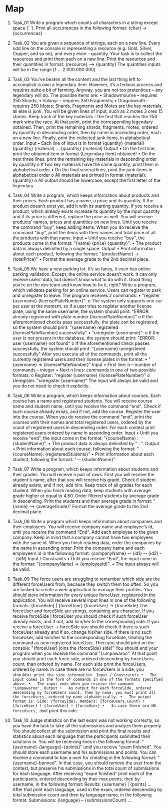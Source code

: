 # Map

1.	Task_01
Write a program which counts all characters in a string except space (' ').
Print all occurrences in the following format:
{char} -> {occurrences}


2.	Task_02
You are given a sequence of strings, each on a new line. Every odd line on the console is representing a resource (e.g. Gold, Silver, Copper, and so on), and every even – quantity. Your task is to collect the resources and print them each on a new line.
Print the resources and their quantities in format: {resource} –> {quantity}
The quantities inputs will be in the range [1 … 2 000 000 000]

3.	Task_03
You’ve beaten all the content and the last thing left to accomplish is own a legendary item. However, it’s a tedious process and requires quite a bit of farming. Anyway, you are not too pretentious – any legendary will do. The possible items are:
•	Shadowmourne – requires 250 Shards;
•	Valanyr – requires 250 Fragments;
•	Dragonwrath – requires 250 Motes;
Shards, Fragments and Motes are the key materials, all else is junk. You will be given lines of input, such as 
2 motes 3 ores 15 stones. Keep track of the key materials - the first that reaches the 250 mark wins the race. At that point, print the corresponding legendary obtained. Then, print the remaining shards, fragments, motes, ordered by quantity in descending order, then by name in ascending order, each on a new line. Finally, print the collected junk items, in alphabetical order.
Input
•	Each line of input is in format {quantity} {material} {quantity} {material} … {quantity} {material}
Output
•	On the first line, print the obtained item in format {Legendary item} obtained!
•	On the next three lines, print the remaining key materials in descending order by quantity
o	If two key materials have the same quantity, print them in alphabetical order
•	On the final several lines, print the junk items in alphabetical order
o	All materials are printed in format {material}: {quantity}
o	All output should be lowercase, except the first letter of the legendary


4.	Task_04
Write a program, which keeps information about products and their prices. Each product has a name, a price and its quantity. If the product doesn’t exist yet, add it with its starting quantity.
If you receive a product, which already exists increase its quantity by the input quantity and if its price is different, replace the price as well.
You will receive products’ names, prices and quantities on new lines. Until you receive the command "buy", keep adding items. When you do receive the command "buy", print the items with their names and total price of all the products with that name. 
Input
•	Until you receive "buy", the products come in the format: "{name} {price} {quantity}".
•	The product data is always delimited by a single space.
Output
•	Print information about each product, following the format: 
"{productName} -> {totalPrice}"
•	Format the average grade to the 2nd decimal place.

5.	Task_05
 We have a new parking lot. It’s so fancy, it even has online parking validation. Except, the online service doesn’t work. It can only receive users’ data, but doesn’t know what to do with it. Good thing you’re on the dev team and know how to fix it, right?
Write a program, which validates parking for an online service. Users can register to park and unregister to leave.
The program receives 2 commands:
•	"register {username} {licensePlateNumber}":
o	The system only supports one car per user at the moment, so if a user tries to register another license plate, using the same username, the system should print:
"ERROR: already registered with plate number {licensePlateNumber}"
o	If the aforementioned checks pass successfully, the plate can be registered, so the 
system should print:
 "{username} registered {licensePlateNumber} successfully"
•	"unregister {username}":
o	If the user is not present in the database, the system should print:
"ERROR: user {username} not found"
o	If the aforementioned check passes successfully, the system should print:
"{username} unregistered successfully"
After you execute all of the commands, print all the currently registered users and their license plates in the format:
•	"{username} => {licensePlateNumber}"
Input
•	First line: n – number of commands – integer
•	Next n lines: commands in one of two possible formats:
o	Register: "register {username} {licensePlateNumber}"
o	Unregister: "unregister {username}"
The input will always be valid and you do not need to check it explicitly.

6.	Task_06
Write a program, which keeps information about courses. Each course has a name and registered students.
You will receive course name and student name, until you receive the command "end". Check if such course already exists, and if not, add the course. Register the user into the course. When you do receive the command "end", print the courses with their names and total registered users, ordered by the count of registered users in descending order. For each contest print registered users ordered by name in ascending order.
Input
•	Until you receive "end", the input come in the format: "{courseName} : {studentName}".
•	The product data is always delimited by " : ".
Output
•	Print information about each course, following the format: 
"{courseName}: {registeredStudents}"
•	Print information about each student, following the format:
"-- {studentName}"

7.	Task_07
Write a program, which keeps information about students and their grades.
You will receive n pair of rows. First you will receive the student's name, after that you will receive his grade. Check if student already exists, and if not, add him. Keep track of all grades for each student.
When you finish reading data, keep students with average grade higher or equal to 4.50. Order filtered students by average grade in descending.
Print the students and their average grade in format:
"{name} –> {averageGrade}"
Format the average grade to the 2nd decimal place.

8.	Task_08
Write a program which keeps information about companies and their employees.
You will receive company name and employee's id, until you receive the command "End". Add each employee to the given company. Keep in mind that a company cannot have two employees with the same id.
When you finish reading data, order the companies by the name in ascending order.
Print the company name and each employee's id in the following format:
{companyName}
-- {id1}
-- {id2}
-- {idN}
Input / Constraints
•	Until you receive "End", the input come in the format: "{companyName} -> {employeeId}".
•	The input always will be valid.

9.	Task_09
The force users are struggling to remember which side are the different forceUsers from, because they switch them too often. So you are tasked to create a web application to manage their profiles. You should store information for every unique forceUser, registered in the application.
You will receive several input lines in one of the following formats:
{forceSide} | {forceUser}
{forceUser} -> {forceSide}
The forceUser and forceSide are strings, containing any character.
If you receive forceSide | forceUser you should check if such forceUser already exists, and if not, add him/her to the corresponding side.
If you receive a forceUser -> forceSide you should check if there is such forceUser already and if so, change his/her side. If there is no such forceUser, add him/her to the corresponding forceSide, treating the command as new registered forceUser.
Then you should print on the console: "{forceUser} joins the {forceSide} side!"
You should end your program when you receive the command "Lumpawaroo". At that point you should print each force side, ordered descending by forceUsers count, than ordered by name. For each side print the forceUsers, ordered by name.
In case there are no forceUsers in a side, you shouldn`t print the side information.
Input / Constraints
•	The input comes in the form of commands in one of the formats specified above.
•	The input ends when you receive the command "Lumpawaroo".
Output
•	As output for each forceSide, ordered descending by forceUsers count, then by name, you must print all the forceUsers, ordered by name alphabetically.
•	The output format is:
Side: {forceSide}, Members: {forceUsers.Count}
! {forceUser}
! {forceUser}
! {forceUser}
•	In case there are NO forceUsers, don`t print this side.


10.	Task_10
Judge statistics on the last exam was not working correctly, so you have the task to take all the submissions and analyze them properly. You should collect all the submission and print the final results and statistics about each language that the participants submitted their solutions in.
You will be receiving lines in the following format: "{username}-{language}-{points}" until you receive "exam finished". You should store each username and his submissions and points. 
You can receive a command to ban a user for cheating in the following format: "{username}-banned". In that case, you should remove the user from the contest, but preserve his submissions in the total count of submissions for each language.
After receiving "exam finished" print each of the participants, ordered descending by their max points, then by username, in the following format:
Results:
{username} | {points}
…
After that print each language, used in the exam, ordered descending by total submission count and then by language name, in the following format:
Submissions:
{language} – {submissionsCount}
…
